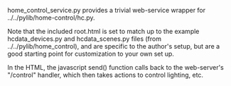
home_control_service.py provides a trivial web-service wrapper for
../../pylib/home-control/hc.py.

Note that the included root.html is set to match up to the example
hcdata_devices.py and hcdata_scenes.py files (from ../../pylib/home_control),
and are specific to the author's setup, but are a good starting point for
customization to your own set up.

In the HTML, the javascript send() function calls back to the web-server's
"/control" handler, which then takes actions to control lighting, etc.
